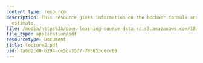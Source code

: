 ```yaml
---
content_type: resource
description: This resource gives information on the bochner formula and the gradient
  estimate.
file: /media/https%3A/open-learning-course-data-rc.s3.amazonaws.com/18-152-introduction-to-partial-differential-equations-fall-2005/7a6d2cd0b294ce5c35d7783653c8cc69_lecture2.pdf
file_type: application/pdf
resourcetype: Document
title: lecture2.pdf
uid: 7a6d2cd0-b294-ce5c-35d7-783653c8cc69
---
```

